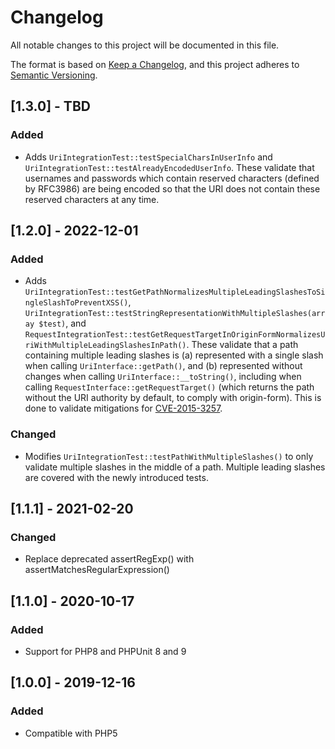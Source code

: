 # Changelog

All notable changes to this project will be documented in this file.

The format is based on [Keep a Changelog](https://keepachangelog.com/en/1.0.0/),
and this project adheres to [Semantic Versioning](https://semver.org/spec/v2.0.0.html).

## [1.3.0] - TBD

### Added

- Adds `UriIntegrationTest::testSpecialCharsInUserInfo` and `UriIntegrationTest::testAlreadyEncodedUserInfo`.
  These validate that usernames and passwords which contain reserved characters (defined by RFC3986) are being encoded
  so that the URI does not contain these reserved characters at any time.

## [1.2.0] - 2022-12-01

### Added

- Adds `UriIntegrationTest::testGetPathNormalizesMultipleLeadingSlashesToSingleSlashToPreventXSS()`, `UriIntegrationTest::testStringRepresentationWithMultipleSlashes(array $test)`, and `RequestIntegrationTest::testGetRequestTargetInOriginFormNormalizesUriWithMultipleLeadingSlashesInPath()`.
  These validate that a path containing multiple leading slashes is (a) represented with a single slash when calling `UriInterface::getPath()`, and (b) represented without changes when calling `UriInterface::__toString()`, including when calling `RequestInterface::getRequestTarget()` (which returns the path without the URI authority by default, to comply with origin-form).
  This is done to validate mitigations for [CVE-2015-3257](https://cve.mitre.org/cgi-bin/cvename.cgi?name=CVE-2015-3257).

### Changed

- Modifies `UriIntegrationTest::testPathWithMultipleSlashes()` to only validate multiple slashes in the middle of a path.
  Multiple leading slashes are covered with the newly introduced tests.


## [1.1.1] - 2021-02-20

### Changed

- Replace deprecated assertRegExp() with assertMatchesRegularExpression()

## [1.1.0] - 2020-10-17

### Added

- Support for PHP8 and PHPUnit 8 and 9

## [1.0.0] - 2019-12-16

### Added
- Compatible with PHP5
